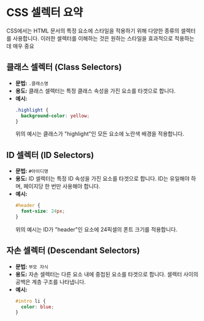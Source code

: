 # CSS 셀렉터 요약

CSS에서는 HTML 문서의 특정 요소에 스타일을 적용하기 위해 다양한 종류의 셀렉터를 사용합니다. 이러한 셀렉터를 이해하는 것은 원하는 스타일을 효과적으로 적용하는 데 매우 중요

## 클래스 셀렉터 (Class Selectors)
- **문법:** `.클래스명`
- **용도:** 클래스 셀렉터는 특정 클래스 속성을 가진 요소를 타겟으로 합니다.
- **예시:**
  ```css
  .highlight {
    background-color: yellow;
  }
  ```
  위의 예시는 클래스가 "highlight"인 모든 요소에 노란색 배경을 적용합니다.

## ID 셀렉터 (ID Selectors)
- **문법:** `#아이디명`
- **용도:** ID 셀렉터는 특정 ID 속성을 가진 요소를 타겟으로 합니다. ID는 유일해야 하며, 페이지당 한 번만 사용해야 합니다.
- **예시:**
  ```css
  #header {
    font-size: 24px;
  }
  ```
  위의 예시는 ID가 "header"인 요소에 24픽셀의 폰트 크기를 적용합니다.

## 자손 셀렉터 (Descendant Selectors)
- **문법:** `부모 자식`
- **용도:** 자손 셀렉터는 다른 요소 내에 중첩된 요소를 타겟으로 합니다. 셀렉터 사이의 공백은 계층 구조를 나타냅니다.
- **예시:**
  ```css
  #intro li {
    color: blue;
  }


